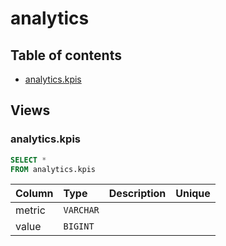 # analytics

## Table of contents

- [analytics.kpis](#analytics.kpis)

## Views

### analytics.kpis

```sql
SELECT *
FROM analytics.kpis
```

| Column   | Type      | Description   | Unique   |
|:---------|:----------|:--------------|:---------|
| metric   | `VARCHAR` |               |          |
| value    | `BIGINT`  |               |          |

